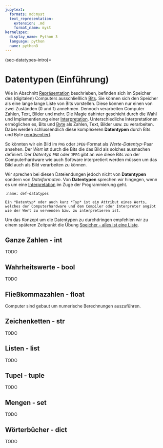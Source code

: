 ```yaml
---
jupytext:
  formats: md:myst
  text_representation:
    extension: .md
    format_name: myst
kernelspec:
  display_name: Python 3
  language: python
  name: python3
---
```


(sec-datatypes-intro)=
# Datentypen (Einführung)

Wie in Abschnitt [Repräsentation](sec-representation) beschrieben, befinden sich im Speicher des (digitalen) Computers ausschließlich [Bits](def-bit).
Sie können sich den Speicher als eine lange lange Liste von Bits vorstellen.
Diese können nur einen von zwei Zuständen (0 und 1) annehmen.
Dennoch verarbeiten Computer Zahlen, Text, Bilder und mehr.
Die Magie dahinter geschieht durch die Wahl und Implementierung einer [Interpretation](sec-interpretation).
Unterschiedliche Interpretationen ermöglichen es, Bits und [Byte](def-byte) als Zahlen, Text, Bilder usw. zu verarbeiten.
Dabei werden schlussendlich diese komplexeren **Datentypen** durch Bits und Byte [repräsentiert](sec-representation).

So könnten wir ein Bild im ``PNG`` oder ``JPEG``-Format als *Werte-Datentyp*-Paar ansehen.
Der *Wert* ist durch die Bits die das Bild als solches ausmachen definiert.
Der *Datentyp* ``PNG`` oder ``JPEG`` gibt an wie diese Bits von der Computerhardware wie auch Software interpretiert werden müssen um das Bild auch als Bild verarbeiten zu können.

Wir sprechen bei diesen Dateiendungen jedoch nicht von **Datentypen** sondern von *Dateiformaten*.
Von **Datentypen** sprechen wir hingegen, wenn es um eine [Interpretation](sec-interpretation) im Zuge der Programmierung geht.

```{admonition} Datentypen
:name: def-datatypes

Ein *Datentyp* oder auch kurz *Typ* ist ein Attribut eines Werts, welches der Computerhardware und dem Compiler oder Interpreter angibt wie der Wert zu verwenden bzw. zu interpretieren ist.

```

Um das Konzept um die Datentypen zu durchdringen empfehlen wir zu einem späteren Zeitpunkt die Übung [Speicher - alles ist eine Liste](sec-memory).

## Ganze Zahlen - int

TODO

## Wahrheitswerte - bool

TODO

## Fließkommazahlen - float

Computer sind gebaut um numerische Berechnungen auszuführen.

## Zeichenketten - str

TODO

## Listen - list

TODO

## Tupel - tuple

TODO

## Mengen - set

TODO

## Wörterbücher - dict

TODO


